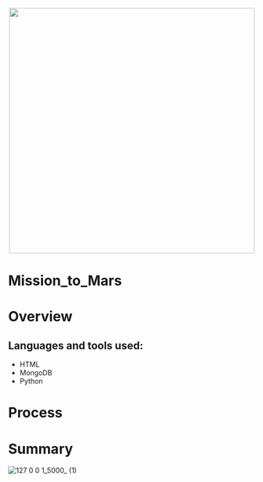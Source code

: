 <p align="center">
  <img width="500" height="500" src="https://user-images.githubusercontent.com/74840026/131064047-b76f9c8a-675c-4070-9ef5-7b82ad87e19f.png">
</p>

# Mission_to_Mars

# Overview

## Languages and tools used:
- HTML
- MongoDB
- Python


# Process

# Summary

![127 0 0 1_5000_ (1)](https://user-images.githubusercontent.com/74840026/130889013-120c28c9-d436-457c-8721-5fbae8e033a2.png)
